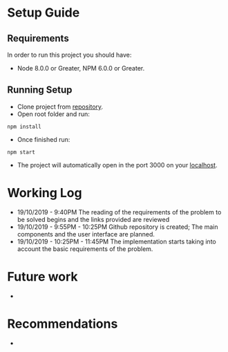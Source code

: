 # Setup Guide

## Requirements
In order to run this project you should have:
- Node 8.0.0 or Greater, NPM 6.0.0 or Greater.

## Running Setup
- Clone project from [repository](https://github.com/JDTorresP/voice123-test).
- Open root folder and run:
```
npm install
```
- Once finished run:
```
npm start
```
- The project will automatically open in the port 3000 on your [localhost](http://localhost:3000/).

# Working Log

- 19/10/2019 - 9:40PM  The reading of the requirements of the problem to be solved begins and the links provided are reviewed
- 19/10/2019 - 9:55PM - 10:25PM  Github repository is created; The main components and the user interface are planned.
- 19/10/2019 - 10:25PM - 11:45PM  The implementation starts taking into account the basic requirements of the problem.

# Future work

- 

# Recommendations

- 